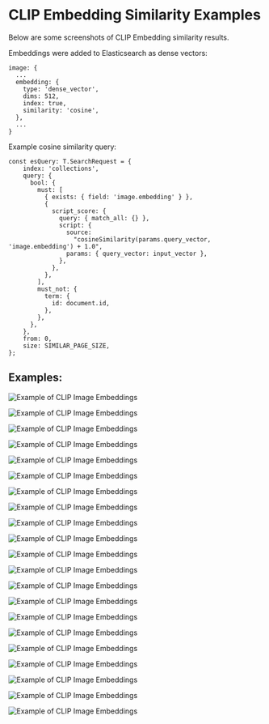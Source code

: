 # CLIP Embedding Similarity Examples

Below are some screenshots of CLIP Embedding similarity results.

Embeddings were added to Elasticsearch as dense vectors:

```
image: {
  ...
  embedding: {
    type: 'dense_vector',
    dims: 512,
    index: true,
    similarity: 'cosine',
  },
  ...
}
```

Example cosine similarity query:

```
const esQuery: T.SearchRequest = {
    index: 'collections',
    query: {
      bool: {
        must: [
          { exists: { field: 'image.embedding' } },
          {
            script_score: {
              query: { match_all: {} },
              script: {
                source:
                  "cosineSimilarity(params.query_vector, 'image.embedding') + 1.0",
                params: { query_vector: input_vector },
              },
            },
          },
        ],
        must_not: {
          term: {
            id: document.id,
          },
        },
      },
    },
    from: 0,
    size: SIMILAR_PAGE_SIZE,
};
```

## Examples:

![Example of CLIP Image Embeddings](./img/embeddings/120654.jpeg)

![Example of CLIP Image Embeddings](./img/embeddings/149212.jpeg)

![Example of CLIP Image Embeddings](./img/embeddings/159018.jpeg)

![Example of CLIP Image Embeddings](./img/embeddings/159971.jpeg)

![Example of CLIP Image Embeddings](./img/embeddings/166000.jpeg)

![Example of CLIP Image Embeddings](./img/embeddings/166076.jpeg)

![Example of CLIP Image Embeddings](./img/embeddings/166835.jpeg)

![Example of CLIP Image Embeddings](./img/embeddings/166917.jpeg)

![Example of CLIP Image Embeddings](./img/embeddings/169803.jpeg)

![Example of CLIP Image Embeddings](./img/embeddings/188146.jpeg)

![Example of CLIP Image Embeddings](./img/embeddings/214325.jpeg)

![Example of CLIP Image Embeddings](./img/embeddings/216211.jpeg)

![Example of CLIP Image Embeddings](./img/embeddings/224323.jpeg)

![Example of CLIP Image Embeddings](./img/embeddings/224994.jpeg)

![Example of CLIP Image Embeddings](./img/embeddings/225053.jpeg)

![Example of CLIP Image Embeddings](./img/embeddings/2565.jpeg)

![Example of CLIP Image Embeddings](./img/embeddings/3674.jpeg)

![Example of CLIP Image Embeddings](./img/embeddings/3796.jpeg)

![Example of CLIP Image Embeddings](./img/embeddings/4018.jpeg)

![Example of CLIP Image Embeddings](./img/embeddings/4313.jpeg)

![Example of CLIP Image Embeddings](./img/embeddings/5016.jpeg)
